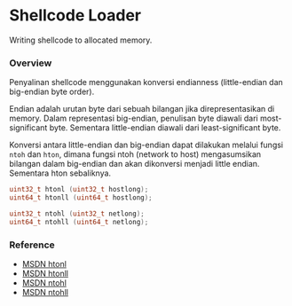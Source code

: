 # Shellcode Loader

Writing shellcode to allocated memory.

### Overview

Penyalinan shellcode menggunakan konversi endianness (little-endian dan big-endian byte order).

Endian adalah urutan byte dari sebuah bilangan jika direpresentasikan di memory. Dalam representasi big-endian, penulisan byte diawali dari most-significant byte. Sementara little-endian diawali dari least-significant byte.

Konversi antara little-endian dan big-endian dapat dilakukan melalui fungsi `ntoh` dan `hton`, dimana fungsi ntoh (network to host) mengasumsikan bilangan dalam big-endian dan akan dikonversi menjadi little endian. Sementara hton sebaliknya.


```c++
uint32_t htonl (uint32_t hostlong);
uint64_t htonll (uint64_t hostlong);

uint32_t ntohl (uint32_t netlong);
uint64_t ntohll (uint64_t netlong);
```

### Reference

- [MSDN htonl](https://docs.microsoft.com/en-us/windows/win32/api/winsock2/nf-winsock2-htonl)
- [MSDN htonll](https://docs.microsoft.com/en-us/windows/win32/api/winsock2/nf-winsock2-htonll)
- [MSDN ntohl](https://docs.microsoft.com/en-us/windows/win32/api/winsock2/nf-winsock2-ntohl)
- [MSDN ntohll](https://docs.microsoft.com/en-us/windows/win32/api/winsock2/nf-winsock2-ntohll)
